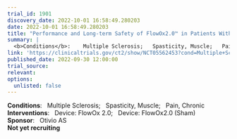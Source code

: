 ```yaml
---
trial_id: 1901
discovery_date: 2022-10-01 16:58:49.280203
date: 2022-10-01 16:58:49.280203
title: "Performance and Long-term Safety of FlowOx2.0™ in Patients With Multiple Sclerosis - Impact on Spasticity and Pain"
summary: |
  <b>Conditions</b>:    Multiple Sclerosis;   Spasticity, Muscle;   Pain, Chronic<br /><b>Interventions</b>:    Device: FlowOx 2.0;   Device: FlowOx2.0 (Sham)<br /><b>Sponsor</b>:    Otivio AS<br /><b>Not yet recruiting</b>
link: 'https://clinicaltrials.gov/ct2/show/NCT05562453?cond=Multiple+Sclerosis&sfpd_d=14&sel_rss=new14'
published_date: 2022-09-30 12:00:00
trial_source: 
relevant: 
options:
  unlisted: false
---
```

<b>Conditions</b>:    Multiple Sclerosis;   Spasticity, Muscle;   Pain, Chronic<br /><b>Interventions</b>:    Device: FlowOx 2.0;   Device: FlowOx2.0 (Sham)<br /><b>Sponsor</b>:    Otivio AS<br /><b>Not yet recruiting</b>